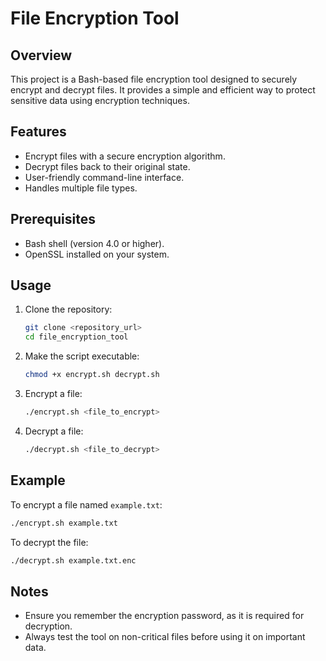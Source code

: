 # File Encryption Tool

## Overview
This project is a Bash-based file encryption tool designed to securely encrypt and decrypt files. It provides a simple and efficient way to protect sensitive data using encryption techniques.

## Features
- Encrypt files with a secure encryption algorithm.
- Decrypt files back to their original state.
- User-friendly command-line interface.
- Handles multiple file types.

## Prerequisites
- Bash shell (version 4.0 or higher).
- OpenSSL installed on your system.

## Usage
1. Clone the repository:
    ```bash
    git clone <repository_url>
    cd file_encryption_tool
    ```

2. Make the script executable:
    ```bash
    chmod +x encrypt.sh decrypt.sh
    ```

3. Encrypt a file:
    ```bash
    ./encrypt.sh <file_to_encrypt>
    ```

4. Decrypt a file:
    ```bash
    ./decrypt.sh <file_to_decrypt>
    ```

## Example
To encrypt a file named `example.txt`:
```bash
./encrypt.sh example.txt
```

To decrypt the file:
```bash
./decrypt.sh example.txt.enc
```

## Notes
- Ensure you remember the encryption password, as it is required for decryption.
- Always test the tool on non-critical files before using it on important data.

